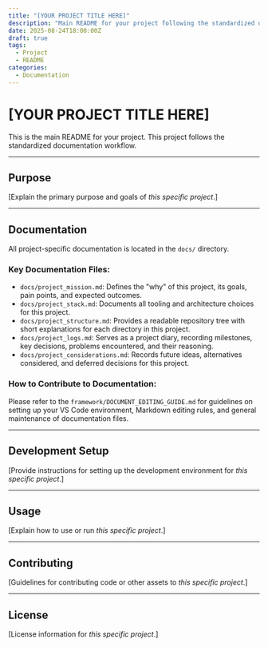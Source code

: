 ```yaml
---
title: "[YOUR PROJECT TITLE HERE]"
description: "Main README for your project following the standardized documentation workflow."
date: 2025-08-24T18:00:00Z
draft: true
tags:
  - Project
  - README
categories:
  - Documentation
---
```


# [YOUR PROJECT TITLE HERE]

This is the main README for your project. This project follows the standardized documentation workflow.

---

## Purpose

[Explain the primary purpose and goals of *this specific project*.]

---

## Documentation

All project-specific documentation is located in the `docs/` directory.

### Key Documentation Files:

*   `docs/project_mission.md`: Defines the "why" of this project, its goals, pain points, and expected outcomes.
*   `docs/project_stack.md`: Documents all tooling and architecture choices for this project.
*   `docs/project_structure.md`: Provides a readable repository tree with short explanations for each directory in this project.
*   `docs/project_logs.md`: Serves as a project diary, recording milestones, key decisions, problems encountered, and their reasoning.
*   `docs/project_considerations.md`: Records future ideas, alternatives considered, and deferred decisions for this project.

### How to Contribute to Documentation:

Please refer to the `framework/DOCUMENT_EDITING_GUIDE.md` for guidelines on setting up your VS Code environment, Markdown editing rules, and general maintenance of documentation files.

---

## Development Setup

[Provide instructions for setting up the development environment for *this specific project*.]

---

## Usage

[Explain how to use or run *this specific project*.]

---

## Contributing

[Guidelines for contributing code or other assets to *this specific project*.]

---

## License

[License information for *this specific project*.]
